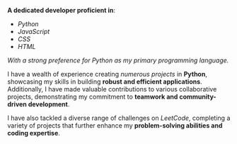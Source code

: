 **A dedicated developer proficient in**:
- *Python*
- *JavaScript*
- *CSS*
- *HTML*

**With a strong preference for* Python *as my primary programming language.**

I have a wealth of experience creating *numerous projects* in **Python**, showcasing my skills in building **robust and efficient applications**. Additionally, I have made valuable contributions to various collaborative projects, demonstrating my commitment to **teamwork and community-driven development**.

I have also tackled a diverse range of challenges on *LeetCode*, completing a variety of projects that further enhance my **problem-solving abilities and coding expertise**.
<!---
coolestcoder655/coolestcoder655 is a ✨ special ✨ repository because its `README.md` (this file) appears on your GitHub profile.
You can click the Preview link to take a look at your changes.
--->
